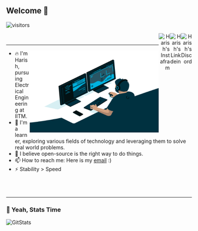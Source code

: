 ## Welcome 🙏
![visitors](https://visitor-badge.glitch.me/badge?page_id=https://github.com/HR-1-1)
<div align="right">
<a href="https://discord.gg">
  <img align="right" alt="Harish's Discord" width="30px" src="https://raw.githubusercontent.com/peterthehan/peterthehan/master/assets/discord.svg" />
</a>
<a href="https://www.linkedin.com/in/harish-r-1458b81bb/" target="_blank" rel="nofollow">
  <img align="right" alt="Harish's Linkdein" width="30px" src="https://img.icons8.com/color/48/000000/linkedin-2--v2.png" />
</a>
<a href="https://www.instagram.com/thanith_thamizhan/" target="_blank" rel="nofollow">
  <img align="right" alt="Harish's Instafram" width="30px" src="https://img.icons8.com/color/48/000000/instagram-new--v2.png" />
</a>
</div>
<br />

***

<img align="right" alt="GIF" src="https://github.com/HR-1-1/HR-1-1/blob/main/code.gif?raw=true" width="350" height="224" />

- 🔥 I'm Harish, pursuing Electrical Engineering at IITM.
- 🔭 I'm a learner, exploring various fields of technology and leveraging them to solve real world problems.
- 🌱 I believe open-source is the right way to do things.
- 📫 How to reach me: Here is my [email](mailto:harishrajesh2002@gmail.com) :)
- ⚡  Stability > Speed
<br />
<br />

***
### 🚀 Yeah, Stats Time
<p align="left"> <img src="https://github-readme-stats.vercel.app/api?username=HR-1-1&show_icons=true&theme=gotham" alt="GitStats" />
